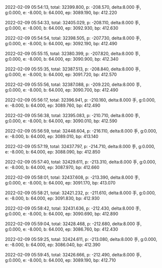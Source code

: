 2022-02-09 05:54:13, total: 32399.800, p: -208.570, delta:8.000 手, g:0.000, e: -8.000, b: 64.000, ep: 3089.190, bp: 412.220

2022-02-09 05:54:33, total: 32405.029, p: -208.110, delta:8.000 手, g:0.000, e: -8.000, b: 64.000, ep: 3092.930, bp: 412.630

2022-02-09 05:54:54, total: 32398.505, p: -207.730, delta:8.000 手, g:0.000, e: -8.000, b: 64.000, ep: 3092.190, bp: 412.490

2022-02-09 05:55:15, total: 32380.399, p: -207.820, delta:8.000 手, g:0.000, e: -8.000, b: 64.000, ep: 3090.900, bp: 412.340

2022-02-09 05:55:35, total: 32387.513, p: -208.840, delta:8.000 手, g:0.000, e: -8.000, b: 64.000, ep: 3091.720, bp: 412.570

2022-02-09 05:55:56, total: 32387.088, p: -209.220, delta:8.000 手, g:0.000, e: -8.000, b: 64.000, ep: 3090.700, bp: 412.490

2022-02-09 05:56:17, total: 32396.941, p: -210.160, delta:8.000 手, g:0.000, e: -8.000, b: 64.000, ep: 3089.760, bp: 412.490

2022-02-09 05:56:38, total: 32395.083, p: -210.710, delta:8.000 手, g:0.000, e: -8.000, b: 64.000, ep: 3090.010, bp: 412.590

2022-02-09 05:56:59, total: 32448.604, p: -216.110, delta:8.000 手, g:0.000, e: -8.000, b: 64.000, ep: 3089.010, bp: 413.140

2022-02-09 05:57:19, total: 32437.797, p: -214.710, delta:8.000 手, g:0.000, e: -8.000, b: 64.000, ep: 3088.090, bp: 412.850

2022-02-09 05:57:40, total: 32429.611, p: -213.310, delta:8.000 手, g:0.000, e: -8.000, b: 64.000, ep: 3087.970, bp: 412.660

2022-02-09 05:58:01, total: 32437.608, p: -213.390, delta:8.000 手, g:0.000, e: -8.000, b: 64.000, ep: 3091.170, bp: 413.070

2022-02-09 05:58:21, total: 32421.232, p: -211.610, delta:8.000 手, g:0.000, e: -8.000, b: 64.000, ep: 3091.830, bp: 412.930

2022-02-09 05:58:42, total: 32431.636, p: -212.430, delta:8.000 手, g:0.000, e: -8.000, b: 64.000, ep: 3090.690, bp: 412.890

2022-02-09 05:59:04, total: 32428.468, p: -212.680, delta:8.000 手, g:0.000, e: -8.000, b: 64.000, ep: 3086.760, bp: 412.430

2022-02-09 05:59:25, total: 32424.611, p: -213.080, delta:8.000 手, g:0.000, e: -8.000, b: 64.000, ep: 3086.040, bp: 412.390

2022-02-09 05:59:45, total: 32426.666, p: -212.490, delta:8.000 手, g:0.000, e: -8.000, b: 64.000, ep: 3089.190, bp: 412.710